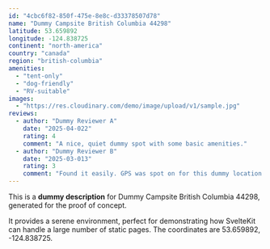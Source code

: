 ```yaml
---
id: "4cbc6f82-850f-475e-8e8c-d33378507d78"
name: "Dummy Campsite British Columbia 44298"
latitude: 53.659892
longitude: -124.838725
continent: "north-america"
country: "canada"
region: "british-columbia"
amenities:
  - "tent-only"
  - "dog-friendly"
  - "RV-suitable"
images:
  - "https://res.cloudinary.com/demo/image/upload/v1/sample.jpg"
reviews:
  - author: "Dummy Reviewer A"
    date: "2025-04-022"
    rating: 4
    comment: "A nice, quiet dummy spot with some basic amenities."
  - author: "Dummy Reviewer B"
    date: "2025-03-013"
    rating: 3
    comment: "Found it easily. GPS was spot on for this dummy location."
---
```


This is a **dummy description** for Dummy Campsite British Columbia 44298, generated for the proof of concept.

It provides a serene environment, perfect for demonstrating how SvelteKit can handle a large number of static pages. The coordinates are 53.659892, -124.838725.
